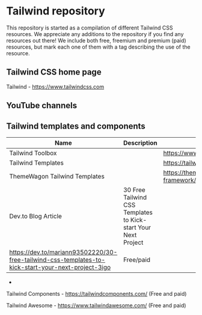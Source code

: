 # Tailwind repository

This repository is started as a compilation of different Tailwind CSS resources. We appreciate any additions to the repository if you find any resources out there!
We include both free, freemium and premium (paid) resources, but mark each one of them with a tag describing the use of the resource.

## Tailwind CSS home page
Tailwind - https://www.tailwindcss.com

## YouTube channels

## Tailwind templates and components
| Name                              | Description                                                     | Web site                                              | Free/paid |
|-----------------------------------|-----------------------------------------------------------------|-------------------------------------------------------|-----------|
| Tailwind Toolbox                  |                                                                 | https://www.tailwindtoolbox.com/                      | Free/paid |
| Tailwind Templates                |                                                                 | https://tailwindtemplates.co/                         | Free/paid |
| ThemeWagon Tailwind Templates     |                                                                 | https://themewagon.com/theme-framework/tailwind-css/  | Free/paid |
| Dev.to Blog Article               | 30 Free Tailwind CSS Templates to Kick-start Your Next Project  |
https://dev.to/mariann93502220/30-free-tailwind-css-templates-to-kick-start-your-next-project-3igo  | Free/paid |


 - 

Tailwind Components - https://tailwindcomponents.com/ (Free and paid)

Tailwind Awesome - https://www.tailwindawesome.com/ (Free and paid)

